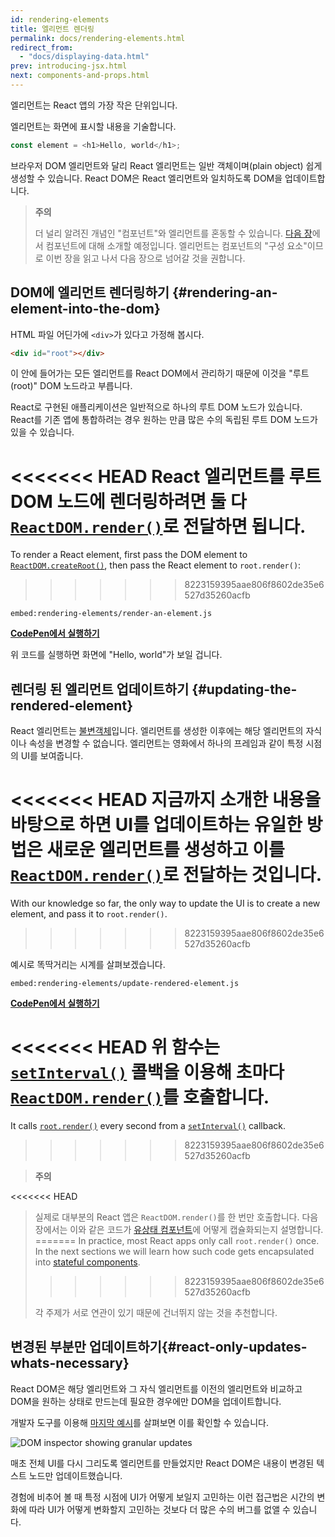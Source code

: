 ```yaml
---
id: rendering-elements
title: 엘리먼트 렌더링
permalink: docs/rendering-elements.html
redirect_from:
  - "docs/displaying-data.html"
prev: introducing-jsx.html
next: components-and-props.html
---
```


엘리먼트는 React 앱의 가장 작은 단위입니다.

엘리먼트는 화면에 표시할 내용을 기술합니다.

```js
const element = <h1>Hello, world</h1>;
```

브라우저 DOM 엘리먼트와 달리 React 엘리먼트는 일반 객체이며(plain object) 쉽게 생성할 수 있습니다. React DOM은 React 엘리먼트와 일치하도록 DOM을 업데이트합니다.

>**주의**
>
>더 널리 알려진 개념인 "컴포넌트"와 엘리먼트를 혼동할 수 있습니다. [다음 장](/docs/components-and-props.html)에서 컴포넌트에 대해 소개할 예정입니다. 엘리먼트는 컴포넌트의 "구성 요소"이므로 이번 장을 읽고 나서 다음 장으로 넘어갈 것을 권합니다.

## DOM에 엘리먼트 렌더링하기 {#rendering-an-element-into-the-dom}

HTML 파일 어딘가에 `<div>`가 있다고 가정해 봅시다.

```html
<div id="root"></div>
```

이 안에 들어가는 모든 엘리먼트를 React DOM에서 관리하기 때문에 이것을 "루트(root)" DOM 노드라고 부릅니다.

React로 구현된 애플리케이션은 일반적으로 하나의 루트 DOM 노드가 있습니다. React를 기존 앱에 통합하려는 경우 원하는 만큼 많은 수의 독립된 루트 DOM 노드가 있을 수 있습니다.

<<<<<<< HEAD
React 엘리먼트를 루트 DOM 노드에 렌더링하려면 둘 다 [`ReactDOM.render()`](/docs/react-dom.html#render)로 전달하면 됩니다.
=======
To render a React element, first pass the DOM element to [`ReactDOM.createRoot()`](/docs/react-dom-client.html#createroot), then pass the React element to `root.render()`:
>>>>>>> 8223159395aae806f8602de35e6527d35260acfb

`embed:rendering-elements/render-an-element.js`

**[CodePen에서 실행하기](https://codepen.io/gaearon/pen/ZpvBNJ?editors=1010)**

위 코드를 실행하면 화면에 "Hello, world"가 보일 겁니다.

## 렌더링 된 엘리먼트 업데이트하기 {#updating-the-rendered-element}

React 엘리먼트는 [불변객체](https://ko.wikipedia.org/wiki/%EB%B6%88%EB%B3%80%EA%B0%9D%EC%B2%B4)입니다. 엘리먼트를 생성한 이후에는 해당 엘리먼트의 자식이나 속성을 변경할 수 없습니다. 엘리먼트는 영화에서 하나의 프레임과 같이 특정 시점의 UI를 보여줍니다.

<<<<<<< HEAD
지금까지 소개한 내용을 바탕으로 하면 UI를 업데이트하는 유일한 방법은 새로운 엘리먼트를 생성하고 이를 [`ReactDOM.render()`](/docs/react-dom.html#render)로 전달하는 것입니다.
=======
With our knowledge so far, the only way to update the UI is to create a new element, and pass it to `root.render()`.
>>>>>>> 8223159395aae806f8602de35e6527d35260acfb

예시로 똑딱거리는 시계를 살펴보겠습니다.

`embed:rendering-elements/update-rendered-element.js`

**[CodePen에서 실행하기](https://codepen.io/gaearon/pen/gwoJZk?editors=1010)**

<<<<<<< HEAD
위 함수는 [`setInterval()`](https://developer.mozilla.org/en-US/docs/Web/API/WindowTimers/setInterval) 콜백을 이용해 초마다 [`ReactDOM.render()`](/docs/react-dom.html#render)를 호출합니다.
=======
It calls [`root.render()`](/docs/react-dom.html#render) every second from a [`setInterval()`](https://developer.mozilla.org/en-US/docs/Web/API/WindowTimers/setInterval) callback.
>>>>>>> 8223159395aae806f8602de35e6527d35260acfb

>**주의**
>
<<<<<<< HEAD
>실제로 대부분의 React 앱은 `ReactDOM.render()`를 한 번만 호출합니다. 다음 장에서는 이와 같은 코드가 [유상태 컴포넌트](/docs/state-and-lifecycle.html)에 어떻게 캡슐화되는지 설명합니다.
=======
>In practice, most React apps only call `root.render()` once. In the next sections we will learn how such code gets encapsulated into [stateful components](/docs/state-and-lifecycle.html).
>>>>>>> 8223159395aae806f8602de35e6527d35260acfb
>
>각 주제가 서로 연관이 있기 때문에 건너뛰지 않는 것을 추천합니다.

## 변경된 부분만 업데이트하기{#react-only-updates-whats-necessary}

React DOM은 해당 엘리먼트와 그 자식 엘리먼트를 이전의 엘리먼트와 비교하고 DOM을 원하는 상태로 만드는데 필요한 경우에만 DOM을 업데이트합니다.

개발자 도구를 이용해 [마지막 예시](https://codepen.io/gaearon/pen/gwoJZk?editors=1010)를 살펴보면 이를 확인할 수 있습니다.

![DOM inspector showing granular updates](../images/docs/granular-dom-updates.gif)

매초 전체 UI를 다시 그리도록 엘리먼트를 만들었지만 React DOM은 내용이 변경된 텍스트 노드만 업데이트했습니다.

경험에 비추어 볼 때 특정 시점에 UI가 어떻게 보일지 고민하는 이런 접근법은 시간의 변화에 따라 UI가 어떻게 변화할지 고민하는 것보다 더 많은 수의 버그를 없앨 수 있습니다.
